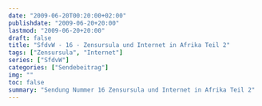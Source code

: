 ```yaml
---
date: "2009-06-20T00:20:00+02:00"
publishdate: "2009-06-20+20:00"
lastmod: "2009-06-20+20:00"
draft: false
title: "SfdvW - 16 - Zensursula und Internet in Afrika Teil 2"
tags: ["Zensursula", "Internet"]
series: ["SfdvW"]
categories: ["Sendebeitrag"]
img: ""
toc: false
summary: "Sendung Nummer 16 Zensursula und Internet in Afrika Teil 2"
---
```


<div id="example"></div>
<script src="https://cdn.podlove.org/web-player/embed.js"></script>

<script>
  podlovePlayer('#example', '/blog/sfdvw16.json');
</script>
